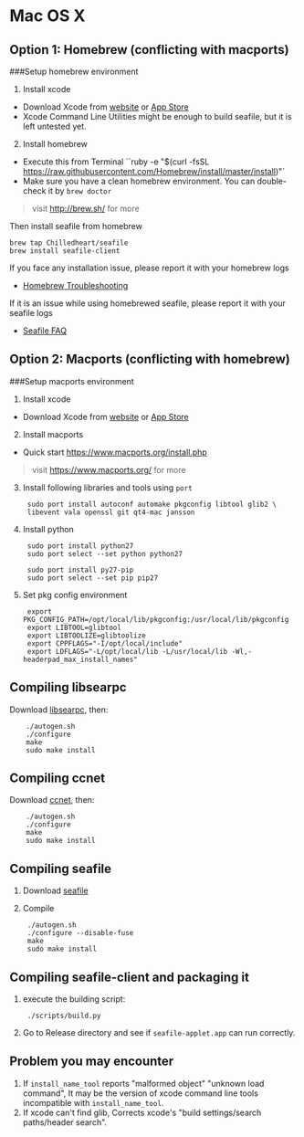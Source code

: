 # Mac OS X

## Option 1: Homebrew (conflicting with macports)

###Setup homebrew environment

1. Install xcode

  - Download Xcode from [website](https://developer.apple.com/xcode/downloads/) or
    [App Store](http://itunes.apple.com/us/app/xcode/id497799835?ls=1&mt=12)
  - Xcode Command Line Utilities might be enough to build seafile, but it is left untested yet.

2. Install homebrew

  - Execute this from Terminal
  ``ruby -e "$(curl -fsSL https://raw.githubusercontent.com/Homebrew/install/master/install)"`
  - Make sure you have a clean homebrew environment. You can double-check it
    by ``brew doctor``

> visit http://brew.sh/ for more

Then install seafile from homebrew
  ```
  brew tap Chilledheart/seafile
  brew install seafile-client
  ```

If you face any installation issue, please report it with your homebrew logs
- [Homebrew Troubleshooting](https://github.com/Homebrew/homebrew/wiki/Troubleshooting)

If it is an issue while using homebrewed seafile, please report it with your seafile logs
- [Seafile FAQ](../faq.md)

## Option 2: Macports (conflicting with homebrew)

###Setup macports environment

1. Install xcode
  - Download Xcode from [website](https://developer.apple.com/xcode/downloads/) or
  [App Store](http://itunes.apple.com/us/app/xcode/id497799835?ls=1&mt=12)

2. Install macports

  - Quick start https://www.macports.org/install.php

> visit https://www.macports.org/ for more

3. Install following libraries and tools using `port`

        sudo port install autoconf automake pkgconfig libtool glib2 \
        libevent vala openssl git qt4-mac jansson

4. Install python

        sudo port install python27
        sudo port select --set python python27

        sudo port install py27-pip
        sudo port select --set pip pip27

5. Set pkg config environment

        export PKG_CONFIG_PATH=/opt/local/lib/pkgconfig:/usr/local/lib/pkgconfig
        export LIBTOOL=glibtool
        export LIBTOOLIZE=glibtoolize
        export CPPFLAGS="-I/opt/local/include"
        export LDFLAGS="-L/opt/local/lib -L/usr/local/lib -Wl,-headerpad_max_install_names"


Compiling libsearpc
------------------

Download [libsearpc](https://github.com/haiwen/libsearpc), then:

        ./autogen.sh
        ./configure
        make
        sudo make install

Compiling ccnet
---------------

Download [ccnet](https://github.com/haiwen/ccnet), then:

        ./autogen.sh
        ./configure
        make
        sudo make install

Compiling seafile
-----------------

1. Download [seafile](https://github.com/haiwen/seafile)
2. Compile

        ./autogen.sh
        ./configure --disable-fuse
        make
        sudo make install

Compiling seafile-client and packaging it
---------

1. execute the building script:

        ./scripts/build.py

2. Go to Release directory and see if `seafile-applet.app` can run correctly.

Problem you may encounter
-------------------------
1. If `install_name_tool` reports "malformed object" "unknown load command", It may be the version of xcode command line tools incompatible with `install_name_tool`.
2. If xcode can't find glib, Corrects xcode's "build settings/search paths/header search".
